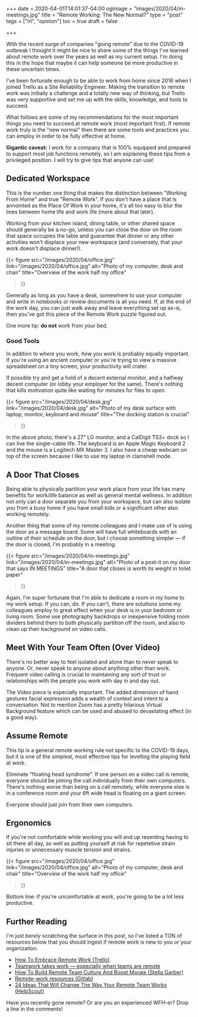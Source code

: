 +++
date = 2020-04-01T14:01:37-04:00
ogimage = "images/2020/04/in-meetings.jpg"
title = "Remote Working: The New Normal?"
type = "post"
tags = ["irl", "opinion"]
toc = true
draft = false

+++

With the recent surge of companies "going remote" due to the COVID-19 outbreak
I thought it might be nice to share some of the things I've learned about remote
work over the years as well as my current setup. I'm doing this in the hope
that maybe it can help someone be more productive in these uncertain times.

I've been fortunate enough to be able to work from home since 2016 when I joined
Trello as a Site Reliability Engineer. Making the transition to remote work was
initially a challenge and a totally new way of thinking, but Trello was very
supportive and set me up with the skills, knowledge, and tools to succeed.

What follows are some of my recommendations for the most important things you
need to succeed at remote work (most important first). If remote work truly is
the "new normal" then there are some tools and practices you can employ in order
to be fully effective at home.
<!--more-->


**Gigantic caveat:** I work for a company that is 100% equipped and prepared to
support most job functions remotely, so I am explaining these tips from a
privileged position. I will try to give tips that anyone can use!


## Dedicated Workspace

This is the number one thing that makes the distinction between "Working From
Home" and true "Remote Work". If you don't have a place that is annointed as the
Place Of Work in your home, it's all too easy to blur the lines between home
life and work life (more about that later).

Working from your kitchen island, dining table, or other shared space should
generally be a no-go, unless you can close the door on the room that space
occupies the table and guarantee that dinner or any other activities won't
displace your new workspace (and conversely, that your work doesn't displace 
dinner!).

{{< figure
    src="/images/2020/04/office.jpg"
    link="/images/2020/04/office.jpg"
    alt="Photo of my computer, desk and chair"
    title="Overview of the work half my office"
>}}

Generally as long as you have a desk, somewhere to use your computer and write
in notebooks or review documents is all you need. If, at the end of the work
day, you can just walk away and leave everything set up as-is, then you've
got this piece of the Remote Work puzzle figured out.

One more tip: **do not** work from your bed.

### Good Tools

In addition to _where_ you work, _how_ you work is probably equally important.
If you're using an ancient computer or you're trying to view a massive
spreadsheet on a tiny screen, your productivity will crater.

If possible try and get a hold of a decent external monitor, and a halfway
decent computer (or lobby your employer for the same). There's nothing that
kills motivation quite like waiting for minutes for files to open.

{{< figure
    src="/images/2020/04/desk.jpg"
    link="/images/2020/04/desk.jpg"
    alt="Photo of my desk surface with laptop, monitor, keyboard and mouse"
    title="The docking station is crucial"
>}}

In the above photo, there's a 27" LG monitor, and a CalDigit TS3+ dock so I can
live the single-cable life. The keyboard is an Apple Magic Keyboard 2 and the 
mouse is a Logitech MX Master 3. I also have a cheap webcam on top of the screen
because I like to use my laptop in clamshell mode.

## A Door That Closes

Being able to physically partition your work place from your life has many
benefits for work/life balance as well as general mental wellness. In addition
not only can a door separate you from your workspace, but can also isolate you
from a busy home if you have small kids or a significant other also working
remotely.

Another thing that some of my remote colleagues and I make use of is using the
door as a message board. Some will have full whiteboards with an outline of 
their schedule on the door, but I choose something simpler — if the door is
closed, I'm probably in a meeting.

{{< figure
    src="/images/2020/04/in-meetings.jpg"
    link="/images/2020/04/in-meetings.jpg"
    alt="Photo of a post-it on my door that says IN MEETINGS"
    title="A door that closes is worth its weight in toilet paper"
>}}

Again, I'm super fortunate that I'm able to dedicate a room in my home to my
work setup. If you can, do. If you can't, there are solutions some my
colleagues employ to great effect when your desk is in your bedroom or living
room. Some use photography backdrops or inexpensive folding room dividers 
behind them to both physically partition off the room, and also to clean up
their background on video calls.

## Meet With Your Team Often (Over Video)

There's no better way to feel isolated and alone than to never speak to anyone.
Or, never speak to anyone about anything other than work. Frequent video calling
is crucial to maintaining any sort of trust or relationships with the people you
work with day in and day out.

The Video piece is especially important. The added dimension of hand gestures
facial expression adds a wealth of context and intent to a conversation. Not to
mention Zoom has a pretty hilarious Virtual Background feature which can be used
and abused to devastating effect (in a good way).

## Assume Remote


This tip is a general remote working rule not specific to the COVID-19 days,
but it is one of the simplest, most effective tips for levelling the playing
field at work.


Eliminate "floating head syndrome". If one person on a video call is remote,
everyone should be joining the call individually from their own computers.
There's nothing worse than being on a call remotely, while everyone else is
in a conference room and your 6ft wide head is floating on a giant screen.

Everyone should just join from their own computers.

## Ergonomics

If you're not comfortable while working you will end up resenting having to sit
there all day, as well as putting yourself at risk for repetetive strain
injuries or unnecessary muscle tension and strains.

{{< figure 
    src="/images/2020/04/office.jpg"
    link="/images/2020/04/office.jpg"
    alt="Photo of my computer, desk and chair"
    title="Overview of the work half my office"
>}}

Bottom line: if you're uncomfortable at work, you're going to be a lot less
productive.

## Further Reading

I'm just _barely_ scratching the surface in this post, so I've listed a TON of
resources below that you should ingest if remote work is new to you or your
organization.

- [How To Embrace Remote Work (Trello)](https://trello.com/remote-work-guide)
- [Teamwork takes work — especially when teams are remote](https://atlassian.com/remote)
- [How To Build Remote Team Culture And Boost Morale (Stella Garber)](https://medium.com/remotely-managing/how-to-build-remote-team-culture-and-boost-morale-1deca1695110)
- [Remote-work resources (Gitlab)](https://about.gitlab.com/company/culture/all-remote/resources/)
- [24 Ideas That Will Change The Way Your Remote Team Works (HelpScout)](https://www.helpscout.com/blog/remote-work-resources/)

Have you recently gone remote? Or are you an experienced WFH-er? Drop a line in
the comments!

